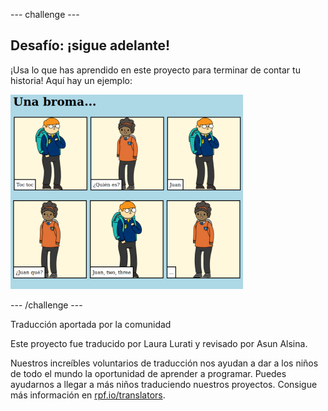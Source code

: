 --- challenge ---

## Desafío: ¡sigue adelante!

¡Usa lo que has aprendido en este proyecto para terminar de contar tu historia! Aquí hay un ejemplo:

![captura de pantalla](images/story-final.png)

--- /challenge ---

Traducción aportada por la comunidad

Este proyecto fue traducido por Laura Lurati y revisado por Asun Alsina.

Nuestros increíbles voluntarios de traducción nos ayudan a dar a los niños de todo el mundo la oportunidad de aprender a programar. Puedes ayudarnos a llegar a más niños traduciendo nuestros proyectos. Consigue más información en [rpf.io/translators](https://rpf.io/translators).